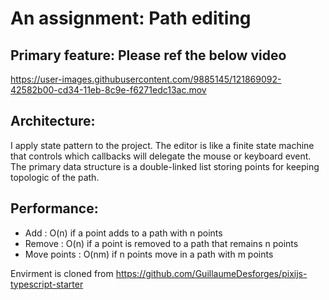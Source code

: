 # An assignment: Path editing
## Primary feature: Please ref the below video
https://user-images.githubusercontent.com/9885145/121869092-42582b00-cd34-11eb-8c9e-f6271edc13ac.mov

## Architecture:
I apply state pattern to the project. The editor is like a finite state machine that controls which callbacks will delegate the mouse or keyboard event.
The primary data structure is a double-linked list storing points for keeping topologic of the path.
## Performance:
- Add : O(n) if a point adds to a path with n points
- Remove : O(n) if a point is removed to a path that remains n points
- Move points : O(nm) if n points move in a path with m points

Envirment is cloned from https://github.com/GuillaumeDesforges/pixijs-typescript-starter
